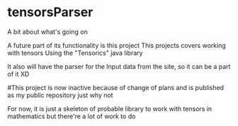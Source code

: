 # tensorsParser

A bit about what's going on


A future part of its functionality is this project
This projects covers working with tensors
Using the "Tensorics" java library

It also will have the parser for the 
Input data from the site, so it can be a part of it XD

#This project is now inactive because of change of plans and is published as my public repository just why not

For now, it is just a skeleton of probable library to work with tensors in mathematics but there're a lot of work to do 
